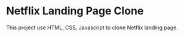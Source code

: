# Netflix Landing Page Clone

This project use HTML, CSS, Javascript to clone Netflix landing page.
